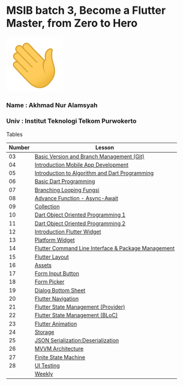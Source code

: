 # MSIB batch 3, Become a Flutter Master, from Zero to Hero

<img src="https://raw.githubusercontent.com/ABSphreak/ABSphreak/master/gifs/Hi.gif" width="150px">

### Name : Akhmad Nur Alamsyah
### Univ : Institut Teknologi Telkom Purwokerto

Tables

|Number |Lesson |
|----- |----- |
|03 | [Basic Version and Branch Management (Git)](https://github.com/Madd-G/flutter-Akhmad-Nur-Alamsyah/tree/main/03_Basic%20Version%20and%20Branch%20Management%20(Git)) | 
|04 | [Introduction Mobile App Development](https://github.com/Madd-G/flutter-Akhmad-Nur-Alamsyah/tree/main/04_Introduction%20Mobile%20App%20Development) |
|05 | [Introduction to Algorithm and Dart Programming](https://github.com/Madd-G/flutter-Akhmad-Nur-Alamsyah/tree/main/05_Introduction%20to%20Algorithm%20and%20Dart%20Programming) |
|06 | [Basic Dart Programming](https://github.com/Madd-G/flutter-Akhmad-Nur-Alamsyah/tree/main/06_Basic%20Dart%20Programming) |
|07 | [Branching Looping Fungsi](https://github.com/Madd-G/flutter-Akhmad-Nur-Alamsyah/tree/main/07_Branching%20Looping%20Function) |
|08 | [Advance Function - Async-Await](https://github.com/Madd-G/flutter-Akhmad-Nur-Alamsyah/tree/main/08_Advance%20Function-%20Async-Await) |
|09 | [Collection](https://github.com/Madd-G/flutter-Akhmad-Nur-Alamsyah/tree/main/09_Collection) |
|10 | [Dart Object Oriented Programming 1](https://github.com/Madd-G/flutter-Akhmad-Nur-Alamsyah/tree/main/10_Dart%20Object%20Oriented%20Programming%201) |
|11 | [Dart Object Oriented Programming 2](https://github.com/Madd-G/flutter-Akhmad-Nur-Alamsyah/tree/main/11_Dart%20Object%20Oriented%20Programming%202) |
|12 | [Introduction Flutter Widget](https://github.com/Madd-G/flutter-Akhmad-Nur-Alamsyah/tree/main/12_Introduction%20Flutter%20Widget) |
|13 | [Platform Widget](https://github.com/Madd-G/flutter-Akhmad-Nur-Alamsyah/tree/main/13_Platform%20Widget) |
|14 | [Flutter Command Line Interface & Package Management](https://github.com/Madd-G/flutter-Akhmad-Nur-Alamsyah/tree/main/14_Flutter%20CLI%20and%20Package%20Management) |
|15 | [Flutter Layout](https://github.com/Madd-G/flutter-Akhmad-Nur-Alamsyah/tree/main/15_Flutter%20Layout) |
|16 | [Assets](https://github.com/Madd-G/flutter-Akhmad-Nur-Alamsyah/tree/main/16_Assets) |
|17 | [Form Input Button](https://github.com/Madd-G/flutter-Akhmad-Nur-Alamsyah/tree/main/17_Form%20Input%20Button) |
|18 | [Form Picker](https://github.com/Madd-G/flutter-Akhmad-Nur-Alamsyah/tree/main/18_Form%20Picker) |
|19 | [Dialog Bottom Sheet](https://github.com/Madd-G/flutter-Akhmad-Nur-Alamsyah/tree/main/19_Dialog%20Bottom%20Sheet) |
|20 | [Flutter Navigation](https://github.com/Madd-G/flutter-Akhmad-Nur-Alamsyah/tree/main/20_Flutter%20Navigation) |
|21 | [Flutter State Management (Provider)](https://github.com/Madd-G/flutter-Akhmad-Nur-Alamsyah/tree/main/21_Flutter%20Global%20State%20Management) |
|22 | [Flutter State Management (BLoC)](https://github.com/Madd-G/flutter-Akhmad-Nur-Alamsyah/tree/main/22_Flutter%20State%20Management%20(BLoC)) |
|23 | [Flutter Animation](https://github.com/Madd-G/flutter-Akhmad-Nur-Alamsyah/tree/main/23_Flutter%20Animation) |
|24 | [Storage](https://github.com/Madd-G/flutter-Akhmad-Nur-Alamsyah/tree/main/24_Storage) |
|25 | [JSON Serialization:Deserialization](https://github.com/Madd-G/flutter-Akhmad-Nur-Alamsyah/tree/main/25_JSON%20serialization:deserialization) |
|26 | [MVVM Architecture](https://github.com/Madd-G/flutter-Akhmad-Nur-Alamsyah/tree/main/26_MVVM%20Architecture) |
|27 | [Finite State Machine](https://github.com/Madd-G/flutter-Akhmad-Nur-Alamsyah/tree/main/27_Finite%20State%20Machine) |
|28 | [UI Testing](https://github.com/Madd-G/flutter-Akhmad-Nur-Alamsyah/tree/main/28_UI%20Testing) |
|   | [Weekly](https://github.com/Madd-G/flutter-Akhmad-Nur-Alamsyah/tree/main/weekly) |